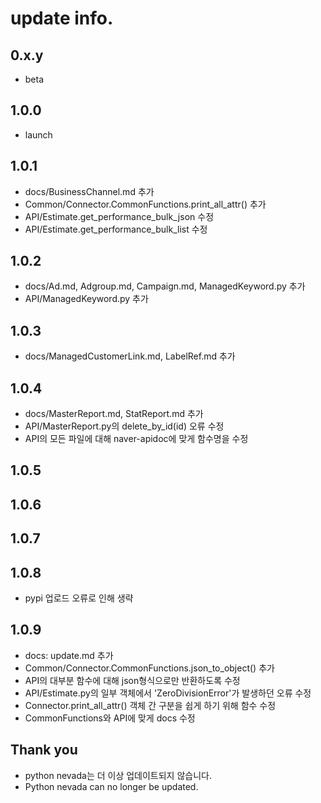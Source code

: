 # update info.

## 0.x.y

- beta

## 1.0.0

- launch

## 1.0.1

- docs/BusinessChannel.md 추가
- Common/Connector.CommonFunctions.print_all_attr() 추가
- API/Estimate.get_performance_bulk_json 수정
- API/Estimate.get_performance_bulk_list 수정

## 1.0.2

- docs/Ad.md, Adgroup.md, Campaign.md, ManagedKeyword.py 추가
- API/ManagedKeyword.py 추가

## 1.0.3

- docs/ManagedCustomerLink.md, LabelRef.md 추가

## 1.0.4

- docs/MasterReport.md, StatReport.md 추가
- API/MasterReport.py의 delete_by_id(id) 오류 수정
- API의 모든 파일에 대해 naver-apidoc에 맞게 함수명을 수정

## 1.0.5

## 1.0.6

## 1.0.7

## 1.0.8

- pypi 업로드 오류로 인해 생략

## 1.0.9

- docs: update.md 추가
- Common/Connector.CommonFunctions.json_to_object() 추가
- API의 대부분 함수에 대해 json형식으로만 반환하도록 수정
- API/Estimate.py의 일부 객체에서 'ZeroDivisionError'가 발생하던 오류 수정
- Connector.print_all_attr() 객체 간 구분을 쉽게 하기 위해 함수 수정
- CommonFunctions와 API에 맞게 docs 수정

## Thank you

- python nevada는 더 이상 업데이트되지 않습니다.
- Python nevada can no longer be updated.
